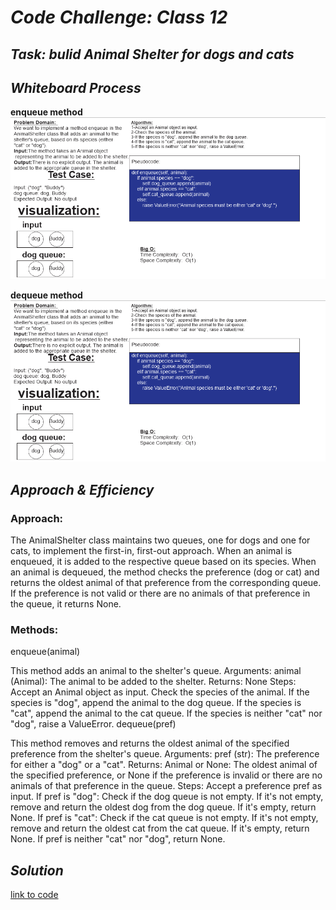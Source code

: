 # ***Code Challenge: Class 12***

## ***Task: bulid Animal Shelter for dogs and cats***

## ***Whiteboard Process***

**enqueue method**
![Alt text](enqueue.PNG)

**dequeue method**
![Alt text](enqueue.PNG)

## ***Approach & Efficiency***

### Approach: 

The AnimalShelter class maintains two queues, one for dogs and one for cats, to implement the first-in, first-out approach. When an animal is enqueued, it is added to the respective queue based on its species. When an animal is dequeued, the method checks the preference (dog or cat) and returns the oldest animal of that preference from the corresponding queue. If the preference is not valid or there are no animals of that preference in the queue, it returns None.

### Methods:

enqueue(animal)

This method adds an animal to the shelter's queue.
Arguments:
animal (Animal): The animal to be added to the shelter.
Returns: None
Steps:
Accept an Animal object as input.
Check the species of the animal.
If the species is "dog", append the animal to the dog queue.
If the species is "cat", append the animal to the cat queue.
If the species is neither "cat" nor "dog", raise a ValueError.
dequeue(pref)

This method removes and returns the oldest animal of the specified preference from the shelter's queue.
Arguments:
pref (str): The preference for either a "dog" or a "cat".
Returns:
Animal or None: The oldest animal of the specified preference, or None if the preference is invalid or there are no animals of that preference in the queue.
Steps:
Accept a preference pref as input.
If pref is "dog":
Check if the dog queue is not empty.
If it's not empty, remove and return the oldest dog from the dog queue.
If it's empty, return None.
If pref is "cat":
Check if the cat queue is not empty.
If it's not empty, remove and return the oldest cat from the cat queue.
If it's empty, return None.
If pref is neither "cat" nor "dog", return None.

## ***Solution***

[link to code](animal_shelter.py)